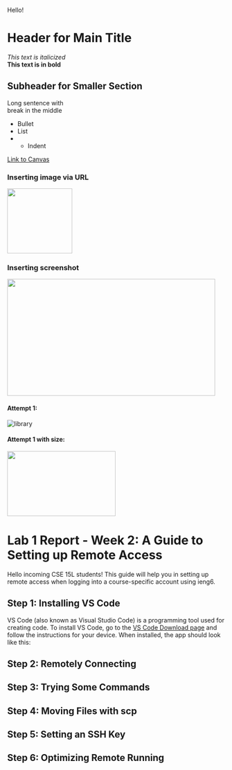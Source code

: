 
Hello!

# Header for Main Title

*This text is italicized* <br>
**This text is in bold** <br>

## Subheader for Smaller Section
Long sentence with <br> break in the middle

* Bullet
* List
* * Indent

[Link to Canvas](canvas.ucsd.edu)

### Inserting image via URL
<img src=https://upload.wikimedia.org/wikipedia/en/thumb/4/44/University_of_California%2C_San_Diego_seal.svg/1200px-University_of_California%2C_San_Diego_seal.svg.png width="150" height="150">

### Inserting screenshot
<img src=https://user-images.githubusercontent.com/103288140/162539850-b6a91613-8c5f-407a-b432-954207d67037.PNG width="480" height="270">

#### Attempt 1:
![library](https://user-images.githubusercontent.com/103288140/162632731-36feb438-a7a8-421d-9e96-dbae0cb40027.PNG)

#### Attempt 1 with size:
<img src=https://user-images.githubusercontent.com/103288140/162632731-36feb438-a7a8-421d-9e96-dbae0cb40027.PNG width="250" height="150">







# Lab 1 Report - Week 2: A Guide to Setting up Remote Access
Hello incoming CSE 15L students! This guide will help you in setting up remote access when logging into a course-specific account using ieng6. 

## Step 1: Installing VS Code
VS Code (also known as Visual Studio Code) is a programming tool used for creating code. To install VS Code, go to the [VS Code Download page]( https://code.visualstudio.com/) and follow the instructions for your device. When installed, the app should look like this:


## Step 2: Remotely Connecting



## Step 3: Trying Some Commands



## Step 4: Moving Files with scp



## Step 5: Setting an SSH Key




## Step 6: Optimizing Remote Running
